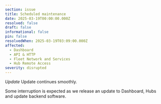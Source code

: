 ```yaml
---
section: issue
title: Scheduled maintenance
date: 2025-03-19T00:00:00.000Z
resolved: false
draft: false
informational: false
pin: false
resolvedWhen: 2025-03-19T03:09:00.000Z
affected:
  - Dashboard
  - API & HTTP
  - Fleet Network and Services
  - Hub Remote Access
severity: disrupted
---
```

*Update* Update continues smoothly.

Some interruption is expected as we release an update to Dashboard, Hubs and update backend software.
